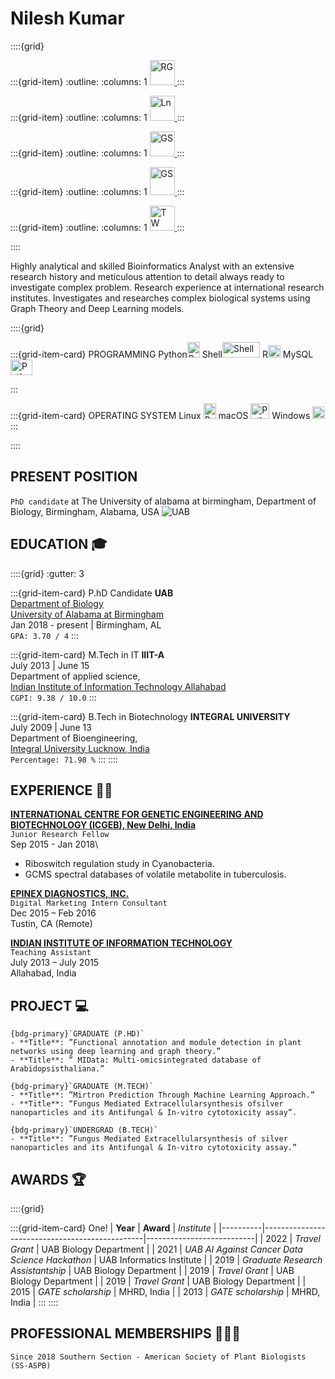 # Nilesh Kumar

::::{grid}

:::{grid-item}
:outline:
:columns: 1
<a href="https://www.researchgate.net/profile/Nilesh-Kumar-14?ev=hdr_xprf">
<img src="https://upload.wikimedia.org/wikipedia/commons/5/5e/ResearchGate_icon_SVG.svg" alt="RG" width="40" height="40">
</a>
:::

:::{grid-item}
:outline:
:columns: 1
<a href="https://www.linkedin.com/in/nileshkumariiita/">
<img src="https://upload.wikimedia.org/wikipedia/commons/c/ca/LinkedIn_logo_initials.png" alt="Ln" width="40" height="40">
</a>
:::

:::{grid-item}
:outline:
:columns: 1
<a href="https://scholar.google.com/citations?user=-O9gvy8AAAAJ&hl=en">
<img src="https://img.icons8.com/ios/50/000000/google-scholar--v2.png" alt="GS" width="40" height="40">
</a>
:::

:::{grid-item}
:outline:
:columns: 1
<a href="https://orcid.org/0000-0001-6095-7902">
<img src="https://upload.wikimedia.org/wikipedia/commons/f/f7/Orcid_icon.png" alt="GS" width="40" height="45">
</a>
:::

:::{grid-item}
:outline:
:columns: 1
<a href="https://twitter.com/nilesh_uab">
<img src="https://upload.wikimedia.org/wikipedia/commons/4/4f/Twitter-logo.svg" alt="TW" width="40" height="40">
</a>
:::

::::

Highly analytical and skilled Bioinformatics Analyst with an extensive research history and meticulous attention to detail always ready to investigate complex problem. Research experience at international research institutes. Investigates and researches complex biological systems using Graph Theory and Deep Learning models. 


::::{grid}


:::{grid-item-card} PROGRAMMING
Python<img src="https://s3.dualstack.us-east-2.amazonaws.com/pythondotorg-assets/media/community/logos/python-logo-only.png" alt="Python" style="height: 25px; width:20px;"/>  Shell<img src="https://bashlogo.com/img/logo/png/full_colored_dark.png" alt="Shell" style="height: 25px; width:60px;"/> R<img src="https://www.r-project.org/Rlogo.png" alt="Python" style="height: 20px; width:20px;"/>  MySQL<img src="https://www.mysql.com/common/logos/logo-mysql-170x115.png" alt="Python" style="height: 25px; width:35px;"/>

:::

:::{grid-item-card} OPERATING SYSTEM
Linux <img src="https://upload.wikimedia.org/wikipedia/commons/3/35/Tux.svg" alt="Python" style="height: 25px; width:20px;"/> macOS <img src="https://static.wikia.nocookie.net/logopedia/images/7/71/MacOSMonterey.png/revision/latest?cb=20220318165600" alt="Python" style="height: 25px; width:30px;"/> Windows <img src="https://upload.wikimedia.org/wikipedia/commons/5/5f/Windows_logo_-_2012.svg" alt="Python" style="height: 20px; width:20px;"/>
:::

::::

## PRESENT POSITION
`PhD candidate` at The University of alabama at birmingham, Department of Biology, Birmingham, Alabama, USA
![UAB](https://www.uab.edu/toolkit/images/downloads/logos/core/color-with-R-core-horizontal.png)

## EDUCATION &#127891;
::::{grid}
:gutter: 3

:::{grid-item-card} P.hD Candidate
**UAB**\
[Department of Biology](https://www.uab.edu/cas/biology/)\
[University of Alabama at Birmingham](https://www.uab.edu/home/)\
Jan 2018 - present | Birmingham, AL\
`GPA: 3.70 / 4`
:::

:::{grid-item-card} M.Tech in IT
**IIIT-A**\
July 2013 | June 15\
Department of applied science,\
[Indian Institute of Information Technology Allahabad](https://www.iiita.ac.in/)\
`CGPI: 9.38 / 10.0`
:::

:::{grid-item-card} B.Tech in Biotechnology
**INTEGRAL UNIVERSITY**\
July 2009 | June 13\
Department of Bioengineering,\
[Integral University Lucknow, India ](https://www.iul.ac.in/)\
`Percentage: 71.98 %`
:::
::::

## EXPERIENCE &#129489;&#8205;&#128300;

**[INTERNATIONAL CENTRE FOR GENETIC ENGINEERING AND BIOTECHNOLOGY (ICGEB), New Delhi, India](https://www.icgeb.org/location/newdelhi/)**\
`Junior Research Fellow`\
Sep 2015 - Jan 2018\
- Riboswitch regulation study in Cyanobacteria.
- GCMS spectral databases of volatile metabolite in tuberculosis.

**[EPINEX DIAGNOSTICS, INC.](https://www.epinex.com/)**\
`Digital Marketing Intern Consultant`\
Dec 2015 – Feb 2016\
Tustin, CA (Remote)

**[INDIAN INSTITUTE OF INFORMATION TECHNOLOGY](https://www.iiita.ac.in/)**\
`Teaching Assistant`\
July 2013 – July 2015\
Allahabad, India

## PROJECT &#128187;

````{card}
{bdg-primary}`GRADUATE (P.HD)`
- **Title**: ”Functional annotation and module detection in plant networks using deep learning and graph theory.”
- **Title**: ” MIData: Multi-omicsintegrated database of Arabidopsisthaliana.”
````

````{card}
{bdg-primary}`GRADUATE (M.TECH)`
- **Title**: ”Mirtron Prediction Through Machine Learning Approach.”
- **Title**: “Fungus Mediated Extracellularsynthesis ofsilver nanoparticles and its Antifungal & In-vitro cytotoxicity assay”.
````

````{card}
{bdg-primary}`UNDERGRAD (B.TECH)`
- **Title**: ”Fungus Mediated Extracellularsynthesis of silver nanoparticles and its Antifungal & In-vitro cytotoxicity assay.”
````

## AWARDS 🏆

::::{grid}

:::{grid-item-card} One!
| **Year** | **Award**                                      | _Institute_               |
|----------|------------------------------------------------|---------------------------|
| 2022     | _Travel Grant_                                 | UAB Biology Department    |
| 2021     | _UAB AI Against Cancer Data Science Hackathon_ | UAB Informatics Institute |
| 2019     | _Graduate Research Assistantship_              | UAB Biology Department    |
| 2019     | _Travel Grant_                                 | UAB Biology Department    |
| 2019     | _Travel Grant_                                 | UAB Biology Department    |
| 2015     | _GATE scholarship_                             | MHRD, India               |
| 2013     | _GATE scholarship_                             | MHRD, India               |
:::
::::

## PROFESSIONAL MEMBERSHIPS 👨‍👦‍👦
````{card}
Since 2018 Southern Section - American Society of Plant Biologists (SS-ASPB)
````

```{tableofcontents}
```
